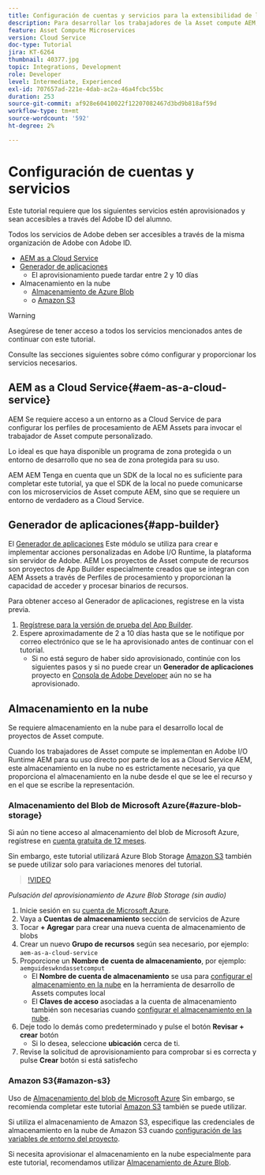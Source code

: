 ```yaml
---
title: Configuración de cuentas y servicios para la extensibilidad de la Asset compute
description: Para desarrollar los trabajadores de la Asset compute AEM, es necesario tener acceso a cuentas y servicios, incluido el almacenamiento as a Cloud Service, el App Builder y el almacenamiento en la nube que proporciona Microsoft o Amazon.
feature: Asset Compute Microservices
version: Cloud Service
doc-type: Tutorial
jira: KT-6264
thumbnail: 40377.jpg
topic: Integrations, Development
role: Developer
level: Intermediate, Experienced
exl-id: 707657ad-221e-4dab-ac2a-46a4fcbc55bc
duration: 253
source-git-commit: af928e60410022f12207082467d3bd9b818af59d
workflow-type: tm+mt
source-wordcount: '592'
ht-degree: 2%

---
```


# Configuración de cuentas y servicios

Este tutorial requiere que los siguientes servicios estén aprovisionados y sean accesibles a través del Adobe ID del alumno.

Todos los servicios de Adobe deben ser accesibles a través de la misma organización de Adobe con Adobe ID.

+ [AEM as a Cloud Service](#aem-as-a-cloud-service)
+ [Generador de aplicaciones](#app-builder)
   + El aprovisionamiento puede tardar entre 2 y 10 días
+ Almacenamiento en la nube
   + [Almacenamiento de Azure Blob](https://azure.microsoft.com/en-us/services/storage/blobs/)
   + o [Amazon S3](https://aws.amazon.com/s3/?did=ft_card&amp;trk=ft_card)

>[!WARNING]
>
>Asegúrese de tener acceso a todos los servicios mencionados antes de continuar con este tutorial.
> 
> Consulte las secciones siguientes sobre cómo configurar y proporcionar los servicios necesarios.

## AEM as a Cloud Service{#aem-as-a-cloud-service}

AEM Se requiere acceso a un entorno as a Cloud Service de para configurar los perfiles de procesamiento de AEM Assets para invocar el trabajador de Asset compute personalizado.

Lo ideal es que haya disponible un programa de zona protegida o un entorno de desarrollo que no sea de zona protegida para su uso.

AEM AEM Tenga en cuenta que un SDK de la local no es suficiente para completar este tutorial, ya que el SDK de la local no puede comunicarse con los microservicios de Asset compute AEM, sino que se requiere un entorno de verdadero as a Cloud Service.

## Generador de aplicaciones{#app-builder}

El [Generador de aplicaciones](https://developer.adobe.com/app-builder/) Este módulo se utiliza para crear e implementar acciones personalizadas en Adobe I/O Runtime, la plataforma sin servidor de Adobe. AEM Los proyectos de Asset compute de recursos son proyectos de App Builder especialmente creados que se integran con AEM Assets a través de Perfiles de procesamiento y proporcionan la capacidad de acceder y procesar binarios de recursos.

Para obtener acceso al Generador de aplicaciones, regístrese en la vista previa.

1. [Regístrese para la versión de prueba del App Builder](https://developer.adobe.com/app-builder/trial/).
1. Espere aproximadamente de 2 a 10 días hasta que se le notifique por correo electrónico que se le ha aprovisionado antes de continuar con el tutorial.
   + Si no está seguro de haber sido aprovisionado, continúe con los siguientes pasos y si no puede crear un __Generador de aplicaciones__ proyecto en [Consola de Adobe Developer](https://developer.adobe.com/console/) aún no se ha aprovisionado.

## Almacenamiento en la nube

Se requiere almacenamiento en la nube para el desarrollo local de proyectos de Asset compute.

Cuando los trabajadores de Asset compute se implementan en Adobe I/O Runtime AEM para su uso directo por parte de los as a Cloud Service AEM, este almacenamiento en la nube no es estrictamente necesario, ya que proporciona el almacenamiento en la nube desde el que se lee el recurso y en el que se escribe la representación.

### Almacenamiento del Blob de Microsoft Azure{#azure-blob-storage}

Si aún no tiene acceso al almacenamiento del blob de Microsoft Azure, regístrese en [cuenta gratuita de 12 meses](https://azure.microsoft.com/en-us/free/).

Sin embargo, este tutorial utilizará Azure Blob Storage [Amazon S3](#amazon-s3) también se puede utilizar solo para variaciones menores del tutorial.

>[!VIDEO](https://video.tv.adobe.com/v/40377?quality=12&learn=on)

_Pulsación del aprovisionamiento de Azure Blob Storage (sin audio)_

1. Inicie sesión en su [cuenta de Microsoft Azure](https://azure.microsoft.com/en-us/account/).
1. Vaya a __Cuentas de almacenamiento__ sección de servicios de Azure
1. Tocar __+ Agregar__ para crear una nueva cuenta de almacenamiento de blobs
1. Crear un nuevo __Grupo de recursos__ según sea necesario, por ejemplo: `aem-as-a-cloud-service`
1. Proporcione un __Nombre de cuenta de almacenamiento__, por ejemplo: `aemguideswkndassetcomput`
   + El __Nombre de cuenta de almacenamiento__  se usa para [configurar el almacenamiento en la nube](../develop/environment-variables.md) en la herramienta de desarrollo de Assets computes local
   + El __Claves de acceso__ asociadas a la cuenta de almacenamiento también son necesarias cuando [configurar el almacenamiento en la nube](../develop/environment-variables.md).
1. Deje todo lo demás como predeterminado y pulse el botón __Revisar + crear__ botón
   + Si lo desea, seleccione __ubicación__ cerca de ti.
1. Revise la solicitud de aprovisionamiento para comprobar si es correcta y pulse __Crear__ botón si está satisfecho

### Amazon S3{#amazon-s3}

Uso de [Almacenamiento del blob de Microsoft Azure](#azure-blob-storage) Sin embargo, se recomienda completar este tutorial [Amazon S3](https://aws.amazon.com/s3/?did=ft_card&amp;trk=ft_card) también se puede utilizar.

Si utiliza el almacenamiento de Amazon S3, especifique las credenciales de almacenamiento en la nube de Amazon S3 cuando [configuración de las variables de entorno del proyecto](../develop/environment-variables.md#amazon-s3).

Si necesita aprovisionar el almacenamiento en la nube especialmente para este tutorial, recomendamos utilizar [Almacenamiento de Azure Blob](#azure-blob-storage).
